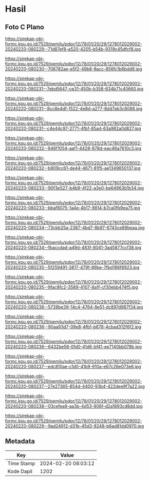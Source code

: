 # Hasil

## Foto C Plano

https://sirekap-obj-formc.kpu.go.id/7529/pemilu/pdpr/12/78/01/20/29/1278012029002-20240220-080229--71d87ef8-a520-4205-b54b-9319c45dfcf8.jpg

https://sirekap-obj-formc.kpu.go.id/7529/pemilu/pdpr/12/78/01/20/29/1278012029002-20240220-080230--706782ae-e5f2-49b8-8acc-856fc1b6bdd9.jpg

https://sirekap-obj-formc.kpu.go.id/7529/pemilu/pdpr/12/78/01/20/29/1278012029002-20240220-080231--7ebd5647-ce31-450b-b358-834b71c40660.jpg

https://sirekap-obj-formc.kpu.go.id/7529/pemilu/pdpr/12/78/01/20/29/1278012029002-20240220-080231--8cc8e4df-1522-4e8d-a277-8dd7ab3c8086.jpg

https://sirekap-obj-formc.kpu.go.id/7529/pemilu/pdpr/12/78/01/20/29/1278012029002-20240220-080231--c4e44c97-2771-4fbf-85ad-63a982a0d827.jpg

https://sirekap-obj-formc.kpu.go.id/7529/pemilu/pdpr/12/78/01/20/29/1278012029002-20240220-080232--846f1054-aaf1-4428-878d-eac46a7610c3.jpg

https://sirekap-obj-formc.kpu.go.id/7529/pemilu/pdpr/12/78/01/20/29/1278012029002-20240220-080232--b909cc61-de44-4671-81f5-ae1349650137.jpg

https://sirekap-obj-formc.kpu.go.id/7529/pemilu/pdpr/12/78/01/20/29/1278012029002-20240220-080233--90f3e527-b4b9-4f22-a3e0-be64963b1b34.jpg

https://sirekap-obj-formc.kpu.go.id/7529/pemilu/pdpr/12/78/01/20/29/1278012029002-20240220-080233--bbaf8075-1a4e-4b17-9814-b7ca0fb9ea75.jpg

https://sirekap-obj-formc.kpu.go.id/7529/pemilu/pdpr/12/78/01/20/29/1278012029002-20240220-080234--73cbb25a-2387-4bd7-8b97-6743ce89beaa.jpg

https://sirekap-obj-formc.kpu.go.id/7529/pemilu/pdpr/12/78/01/20/29/1278012029002-20240220-080234--fbaccdad-a49d-483f-8041-3ad5877ccf38.jpg

https://sirekap-obj-formc.kpu.go.id/7529/pemilu/pdpr/12/78/01/20/29/1278012029002-20240220-080235--5f259491-3817-479f-89be-7fbd186f8923.jpg

https://sirekap-obj-formc.kpu.go.id/7529/pemilu/pdpr/12/78/01/20/29/1278012029002-20240220-080235--9fac8fc2-3589-4107-8a1f-cf30ebb474f5.jpg

https://sirekap-obj-formc.kpu.go.id/7529/pemilu/pdpr/12/78/01/20/29/1278012029002-20240220-080236--5738be39-14c4-4764-8e51-dc897d987f34.jpg

https://sirekap-obj-formc.kpu.go.id/7529/pemilu/pdpr/12/78/01/20/29/1278012029002-20240220-080236--90aa93d7-09e8-4fb1-b678-4cbad312f6f2.jpg

https://sirekap-obj-formc.kpu.go.id/7529/pemilu/pdpr/12/78/01/20/29/1278012029002-20240220-080236--6432be58-0fd0-41d6-bf41-ee7140bb078b.jpg

https://sirekap-obj-formc.kpu.go.id/7529/pemilu/pdpr/12/78/01/20/29/1278012029002-20240220-080237--edc810ae-c1d0-41b9-910a-e67c26e073e6.jpg

https://sirekap-obj-formc.kpu.go.id/7529/pemilu/pdpr/12/78/01/20/29/1278012029002-20240220-080237--27e27365-854d-4400-93b4-422dee9f7a22.jpg

https://sirekap-obj-formc.kpu.go.id/7529/pemilu/pdpr/12/78/01/20/29/1278012029002-20240220-080238--03cefea9-aa3b-4d53-806f-d2a1893cd8dd.jpg

https://sirekap-obj-formc.kpu.go.id/7529/pemilu/pdpr/12/78/01/20/29/1278012029002-20240220-080229--9ad24912-d31b-45d3-8248-b6ad81dd0970.jpg


## Metadata

| Key        | Value               |
| ---------- | ------------------- |
| Time Stamp | 2024-02-20 08:03:12 |
| Kode Dapil | 1202                |




